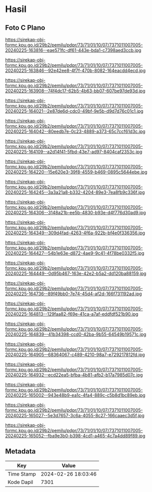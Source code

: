 # Hasil

## Foto C Plano

https://sirekap-obj-formc.kpu.go.id/29b2/pemilu/pdpr/73/71/01/10/07/7371011007005-20240225-163816--eae571fc-df61-443e-bda1-c7398aed3ccb.jpg

https://sirekap-obj-formc.kpu.go.id/29b2/pemilu/pdpr/73/71/01/10/07/7371011007005-20240225-163846--92e42ee8-4f7f-470b-8082-164eacdd4ecd.jpg

https://sirekap-obj-formc.kpu.go.id/29b2/pemilu/pdpr/73/71/01/10/07/7371011007005-20240225-163908--74f4dc17-62b5-4b63-bb07-607be97de93d.jpg

https://sirekap-obj-formc.kpu.go.id/29b2/pemilu/pdpr/73/71/01/10/07/7371011007005-20240225-164021--2e87de6d-cdc0-49bf-9e5b-d9d7d76c01c1.jpg

https://sirekap-obj-formc.kpu.go.id/29b2/pemilu/pdpr/73/71/01/10/07/7371011007005-20240225-164042--80eedb7e-0c23-4889-a373-65c7ccf61d3c.jpg

https://sirekap-obj-formc.kpu.go.id/29b2/pemilu/pdpr/73/71/01/10/07/7371011007005-20240225-164109--a2d14f41-5fbd-43e7-ad97-8404caf2353c.jpg

https://sirekap-obj-formc.kpu.go.id/29b2/pemilu/pdpr/73/71/01/10/07/7371011007005-20240225-164220--15e620e3-39f8-4559-b469-0895c5644ebe.jpg

https://sirekap-obj-formc.kpu.go.id/29b2/pemilu/pdpr/73/71/01/10/07/7371011007005-20240225-164245--3a3a21a8-b332-4204-89e3-7ea8fb9c336f.jpg

https://sirekap-obj-formc.kpu.go.id/29b2/pemilu/pdpr/73/71/01/10/07/7371011007005-20240225-164306--3148a21b-ee5b-4830-b93e-d4f776d30ad9.jpg

https://sirekap-obj-formc.kpu.go.id/29b2/pemilu/pdpr/73/71/01/10/07/7371011007005-20240225-164349--309d4fad-4263-4f6a-922b-bf4e0f336356.jpg

https://sirekap-obj-formc.kpu.go.id/29b2/pemilu/pdpr/73/71/01/10/07/7371011007005-20240225-164427--54b1e63e-d872-4ae9-9c41-4f78be0332f5.jpg

https://sirekap-obj-formc.kpu.go.id/29b2/pemilu/pdpr/73/71/01/10/07/7371011007005-20240225-164449--0d95b467-163e-42e2-b5a2-dd120ba88159.jpg

https://sirekap-obj-formc.kpu.go.id/29b2/pemilu/pdpr/73/71/01/10/07/7371011007005-20240225-164736--89f49bb0-7e74-45d4-af2d-166f731192ad.jpg

https://sirekap-obj-formc.kpu.go.id/29b2/pemilu/pdpr/73/71/01/10/07/7371011007005-20240225-164813--129faa82-f69e-41ca-a7af-eddfdf521b90.jpg

https://sirekap-obj-formc.kpu.go.id/29b2/pemilu/pdpr/73/71/01/10/07/7371011007005-20240225-164839--41b34398-ccd0-42ba-9b55-64549b19571c.jpg

https://sirekap-obj-formc.kpu.go.id/29b2/pemilu/pdpr/73/71/01/10/07/7371011007005-20240225-164905--68364067-c489-4210-98a7-e729217812fd.jpg

https://sirekap-obj-formc.kpu.go.id/29b2/pemilu/pdpr/73/71/01/10/07/7371011007005-20240225-164932--ecd22ea5-bfba-4b81-afb2-b17a7985d07c.jpg

https://sirekap-obj-formc.kpu.go.id/29b2/pemilu/pdpr/73/71/01/10/07/7371011007005-20240225-165002--943e48b9-ea1c-4fa4-889c-c5b8d1bc89eb.jpg

https://sirekap-obj-formc.kpu.go.id/29b2/pemilu/pdpr/73/71/01/10/07/7371011007005-20240225-165027--5e3d7657-3c6a-4055-8c27-166caaec3d5f.jpg

https://sirekap-obj-formc.kpu.go.id/29b2/pemilu/pdpr/73/71/01/10/07/7371011007005-20240225-165052--fba9e3b0-b398-4cd1-a465-4c7a4dd89f89.jpg


## Metadata

| Key        | Value               |
| ---------- | ------------------- |
| Time Stamp | 2024-02-26 18:03:46 |
| Kode Dapil | 7301                |



